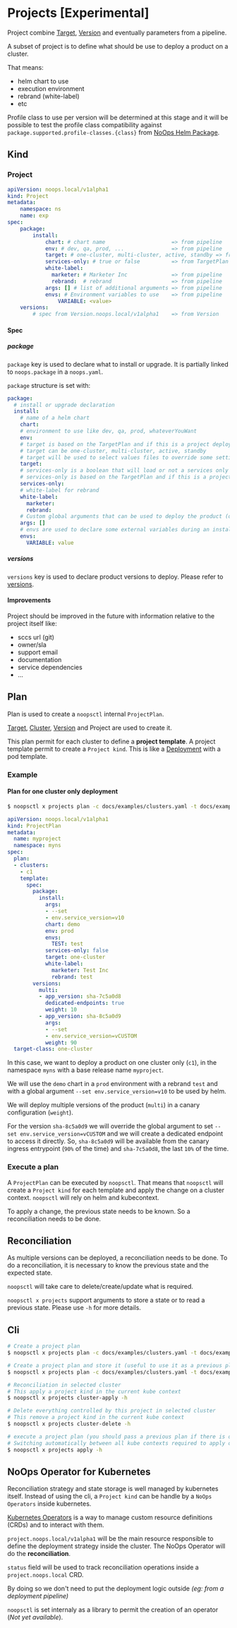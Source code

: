 # Projects [Experimental]

Project combine [Target](x-targets.md),  [Version](x-versions.md) and eventually parameters from a pipeline.

A subset of project is to define what should be use to deploy a product on a cluster.

That means:

- helm chart to use
- execution environment
- rebrand (white-label)
- etc

Profile class to use per version will be determined at this stage and it will be possible to test the profile class compatibility against  `package.supported.profile-classes.{class}` from [NoOps Helm Package](x-noops-helm-package.md).

## Kind

### Project

```yaml
apiVersion: noops.local/v1alpha1
kind: Project
metadata:
    namespace: ns
    name: exp
spec:
    package:
        install:
            chart: # chart name                     => from pipeline
            env: # dev, qa, prod, ...               => from pipeline
            target: # one-cluster, multi-cluster, active, standby => from TargetPlan
            services-only: # true or false          => from TargetPlan
            white-label:
              marketer: # Marketer Inc              => from pipeline
              rebrand:  # rebrand                   => from pipeline
            args: [] # list of additional arguments => from pipeline
            envs: # Environment variables to use    => from pipeline
                VARIABLE: <value>
    versions:
        # spec from Version.noops.local/v1alpha1    => from Version
```

#### Spec

##### package

`package` key is used to declare what to install or upgrade. It is partially linked to `noops.package` in a `noops.yaml`.

`package` structure is set with:

```yaml
package:
  # install or upgrade declaration
  install:
    # name of a helm chart
    chart:
    # environment to use like dev, qa, prod, whateverYouWant
    env:
    # target is based on the TargetPlan and if this is a project deployment for an active or standby section.
    # target can be one-cluster, multi-cluster, active, standby
    # target will be used to select values files to override some settings in the helm chart
    target:
    # services-only is a boolean that will load or not a services only profile in the helm chart
    # services-only is based on the TargetPlan and if this is a project deployment for services-only section.
    services-only:
    # white-label for rebrand
    white-label:
      marketer:
      rebrand:
    # Custom global arguments that can be used to deploy the product (override settings or add new ones)
    args: []
    # envs are used to declare some external variables during an install/upgrade deployment
    envs:
      VARIABLE: value
```

##### versions

`versions` key is used to declare product versions to deploy. Please refer to [versions](./x-versions.md).

#### Improvements 

Project should be improved in the future with information relative to the project itself like:

- sccs url (git)
- owner/sla
- support email
- documentation
- service dependencies
- ...

## Plan

Plan is used to create a `noopsctl` internal `ProjectPlan`.

[Target](x-targets.md), [Cluster](x-targets.md), [Version](x-versions.md) and Project are used to create it.

This plan permit for each cluster to define a **project template**. A project template permit to create a `Project kind`. This is like a [Deployment](https://kubernetes.io/docs/concepts/workloads/controllers/deployment/) with a pod template.

### Example

#### Plan for one cluster only deployment

```bash
$ noopsctl x projects plan -c docs/examples/clusters.yaml -t docs/examples/targets.yaml -v docs/examples/versions.yaml -p docs/examples/projects.yaml
```

```yaml
apiVersion: noops.local/v1alpha1
kind: ProjectPlan
metadata:
  name: myproject
  namespace: myns
spec:
  plan:
  - clusters:
    - c1
    template:
      spec:
        package:
          install:
            args:
            - --set
            - env.service_version=v10
            chart: demo
            env: prod
            envs:
              TEST: test
            services-only: false
            target: one-cluster
            white-label:
              marketer: Test Inc
              rebrand: test
        versions:
          multi:
          - app_version: sha-7c5a0d8
            dedicated-endpoints: true
            weight: 10
          - app_version: sha-8c5a0d9
            args:
            - --set
            - env.service_version=vCUSTOM
            weight: 90
  target-class: one-cluster
```

In this case, we want to deploy a product on one cluster only (`c1`), in the namespace `myns` with a base release name `myproject`.

We will use the `demo` chart in a `prod` environment with a rebrand `test` and with a global argument `--set env.service_version=v10` to be used by helm.

We will deploy multiple versions of the product (`multi`) in a canary configuration (`weight`).

For the version `sha-8c5a0d9` we will override the global argument to set `--set env.service_version=vCUSTOM` and we will create a dedicated endpoint to access it directly. So, `sha-8c5a0d9` will be available from the canary ingress entrypoint (`90%` of the time) and `sha-7c5a0d8`, the last `10%` of the time.

### Execute a plan

A `ProjectPlan` can be executed by `noopsctl`. That means that `noopsctl` will create a `Project kind` for each template and apply the change on a cluster context. `noopsctl` will rely on helm and kubecontext.

To apply a change, the previous state needs to be known. So a reconciliation needs to be done.

## Reconciliation

As multiple versions can be deployed, a reconciliation needs to be done. To do a reconciliation, it is necessary to know the previous state and the expected state.

`noopsctl` will take care to delete/create/update what is required.

`noopsctl x projects` support arguments to store a state or to read a previous state. Please use `-h` for more details. 

## Cli

```bash
# Create a project plan
$ noopsctl x projects plan -c docs/examples/clusters.yaml -t docs/examples/targets.yaml -v docs/examples/versions.yaml -p docs/examples/projects.yaml

# Create a project plan and store it (useful to use it as a previous plan later)
$ noopsctl x projects plan -c docs/examples/clusters.yaml -t docs/examples/targets.yaml -v docs/examples/versions.yaml -p docs/examples/projects.yaml -o /tmp/projectplan.yaml

# Reconciliation in selected cluster
# This apply a project kind in the current kube context
$ noopsctl x projects cluster-apply -h

# Delete everything controlled by this project in selected cluster
# This remove a project kind in the current kube context
$ noopsctl x projects cluster-delete -h

# execute a project plan (you should pass a previous plan if there is one)
# Switching automatically between all kube contexts required to apply or delete a project kind
$ noopsctl x projects apply -h
```

## NoOps Operator for Kubernetes

Reconciliation strategy and state storage is well managed by kubernetes itself. Instead of using the cli, a `Project kind` can be handle by a `NoOps Operators` inside kubernetes.

[Kubernetes Operators](https://kubernetes.io/docs/concepts/extend-kubernetes/operator/) is a way to manage custom resource definitions (CRDs) and to interact with them.

`project.noops.local/v1alpha1` will be the main resource responsible to define the deployment strategy inside the cluster. The NoOps Operator will do the **reconciliation**.

`status` field will be used to track reconciliation operations inside a `project.noops.local` CRD.

By doing so we don't need to put the deployment logic outside *(eg: from a deployment pipeline)*

`noopsctl` is set internaly as a library to permit the creation of an operator (*Not yet available*).

